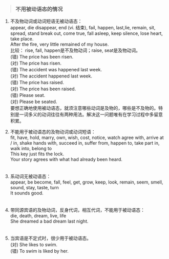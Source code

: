>### 不用被动语态的情况
 	
1. 不及物动词或动词短语无被动语态： <br>
appear, die disappear, end (vi. 结束), fail, happen, last,lie, remain, sit, spread, stand break out, come true, fall asleep, keep silence, lose heart, take place. <br>
After the fire, very little remained of my house. <br>
比较： rise, fall, happen是不及物动词；raise, seat是及物动词。 <br>
(错) The price has been risen. <br>
(对) The price has risen. <br>
(错) The accident was happened last week.　　　 <br>
(对) The accident happened last week. <br>
(错) The price has raised.　　　　　　　 <br>
(对) The price has been raised. <br>
(错) Please seat.<br>
(对) Please be seated. <br>
要想正确地使用被动语态，就须注意哪些动词是及物的，哪些是不及物的。特别是一词多义的动词往往有两种用法。解决这一问题唯有在学习过程中多留意积累。

2. 不能用于被动语态的及物动词或动词短语： <br>
fit, have, hold, marry, own, wish, cost, notice, watch agree with, arrive at / in, shake hands with, succeed in, suffer from, happen to, take part in, walk into, belong to  <br>
This key just fits the lock.  <br>
Your story agrees with what had already been heard. <br>
　 
3. 系动词无被动语态： <br>
appear, be become, fall, feel, get, grow, keep, look, remain, seem, smell, sound, stay, taste, turn <br>
It sounds good. <br>
　 
4. 带同源宾语的及物动词，反身代词，相互代词，不能用于被动语态： <br>
die, death, dream, live, life <br>
She dreamed a bad dream last night. <br>
　 
5. 当宾语是不定式时，很少用于被动语态。 <br>
(对) She likes to swim. <br>
(错) To swim is liked by her.